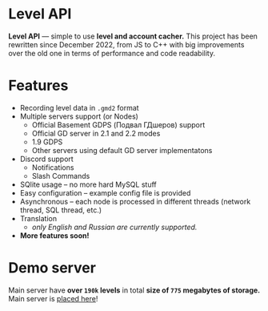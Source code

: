 <!---
  LevelAPI - Geometry Dash level cacher with search functionality and more.
  Copyright (C) 2023  Sergei Baigerov

  This program is free software: you can redistribute it and/or modify
  it under the terms of the GNU General Public License as published by
  the Free Software Foundation, either version 3 of the License, or
  (at your option) any later version.

  This program is distributed in the hope that it will be useful,
  but WITHOUT ANY WARRANTY; without even the implied warranty of
  MERCHANTABILITY or FITNESS FOR A PARTICULAR PURPOSE.  See the
  GNU General Public License for more details.

  You should have received a copy of the GNU General Public License
  along with this program.  If not, see <https://www.gnu.org/licenses/>.
-->

# Level API

**Level API** — simple to use **level and account cacher.** This project has been rewritten since December 2022, from JS to C++ with big improvements over the old one in terms of performance and code readability.
<br>

# Features
- Recording level data in `.gmd2` format
- Multiple servers support (or Nodes)
  - Official Basement GDPS (Подвал ГДшеров) support
  - Official GD server in 2.1 and 2.2 modes
  - 1.9 GDPS
  - Other servers using default GD server implementatons
- Discord support
  - Notifications
  - Slash Commands
- SQlite usage – no more hard MySQL stuff
- Easy configuration – example config file is provided
- Asynchronous – each node is processed in different threads (network thread, SQL thread, etc.)
- Translation
  - *only English and Russian are currently supported.*
- **More features soon!**

<!---
# API
**Documentation for Level API available here:** [click!](https://sergeymc9730.github.io/levelapi/#/)
-->

# Demo server

Main server have **over `190k` levels** in total **size of `775` megabytes of storage.**
<br>
Main server is [placed here](https://lapi.vse-serii-naruto.ru/api/v1/stats)!

